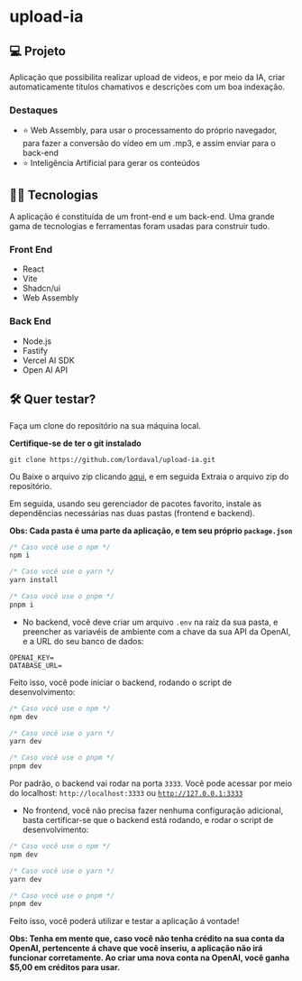 # upload-ia

## 💻 Projeto

Aplicação que possibilita realizar upload de videos, e por meio da IA, criar automaticamente títulos chamativos e descrições com um boa indexação. 

### Destaques
- ⭐ Web Assembly, para usar o processamento do próprio navegador, para fazer a conversão do vídeo em um .mp3, e assim enviar para o back-end
- ⭐ Inteligência Artificial para gerar os conteúdos

## 👨‍💻 Tecnologias

A aplicação é constituída de um front-end e um back-end. Uma grande gama de tecnologias e ferramentas foram usadas para construir tudo.

### Front End
- React
- Vite
- Shadcn/ui
- Web Assembly

### Back End
- Node.js
- Fastify
- Vercel AI SDK
- Open AI API

## 🛠️ Quer testar?

Faça um clone do repositório na sua máquina local. 

**Certifique-se de ter o git instalado**
``` git
git clone https://github.com/lordaval/upload-ia.git
```
Ou Baixe o arquivo zip clicando <a href="">aqui</a>, e em seguida Extraia o arquivo zip do repositório.


Em seguida, usando seu gerenciador de pacotes favorito, instale as dependências necessárias nas duas pastas (frontend e backend). 

**Obs: Cada pasta é uma parte da aplicação, e tem seu próprio <code>package.json</code>**

``` js
/* Caso você use o npm */
npm i

/* Caso você use o yarn */
yarn install

/* Caso você use o pnpm */
pnpm i

```

- No backend, você deve criar um arquivo <code>.env</code> na raiz da sua pasta, e preencher as variavéis de ambiente com a chave da sua API da OpenAI, e a URL do seu banco de dados:

``` env
OPENAI_KEY=
DATABASE_URL=
```

Feito isso, você pode iniciar o backend, rodando o script de desenvolvimento:

``` js
/* Caso você use o npm */
npm dev

/* Caso você use o yarn */
yarn dev

/* Caso você use o pnpm */
pnpm dev
```
Por padrão, o backend vai rodar na porta <code>3333</code>. Você pode acessar por meio do localhost: <code>http://localhost:3333</code> ou <code>http://127.0.0.1:3333</code>


- No frontend, você não precisa fazer nenhuma configuração adicional, basta certificar-se que o backend está rodando, e rodar o script de desenvolvimento:
``` js
/* Caso você use o npm */
npm dev

/* Caso você use o yarn */
yarn dev

/* Caso você use o pnpm */
pnpm dev
```

Feito isso, você poderá utilizar e testar a aplicação á vontade! 

**Obs: Tenha em mente que, caso você não tenha crédito na sua conta da OpenAI, pertencente á chave que você inseriu, a aplicação não irá funcionar corretamente. Ao criar uma nova conta na OpenAI, você ganha $5,00 em créditos para usar.**
